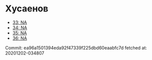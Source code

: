 # Хусаенов
- [33: NA](33.md)
- [34: NA](34.md)
- [35: NA](35.md)
- [36: NA](36.md)

Commit: ea96a1501394eda92f47339f225dbd60eaabfc7d
 fetched at: 20201202-034807
